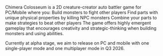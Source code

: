 Chimera Colosseum is a 2D creature-creator auto battler game for PC/Mobile
where you:
Build monsters to fight other players
Find parts with unique physical properties by killing NPC monsters
Combine your parts to make strategies to beat other players
The game offers highly emergent gameplay that encourages creativity and strategic-thinking when building monsters and using abilities.


Currently at alpha stage, we aim to release on PC and mobile with one single-player mode and one multiplayer mode in Q3 2026.

